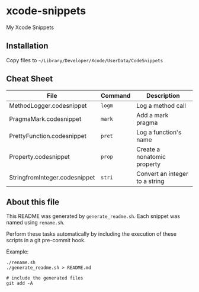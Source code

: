 # xcode-snippets

My Xcode Snippets

## Installation

Copy files to `~/Library/Developer/Xcode/UserData/CodeSnippets`

## Cheat Sheet

File | Command  | Description
------------- | ------------- | -------------
MethodLogger.codesnippet|`logm`|Log a method call
PragmaMark.codesnippet|`mark`|Add a mark pragma
PrettyFunction.codesnippet|`pret`|Log a function's name
Property.codesnippet|`prop`|Create a nonatomic property
StringfromInteger.codesnippet|`stri`|Convert an integer to a string

## About this file

This README was generated by `generate_readme.sh`. Each snippet was named using `rename.sh`.

Perform these tasks automatically by including the execution of these scripts 
in a git pre-commit hook.

Example:

    ./rename.sh
    ./generate_readme.sh > README.md

    # include the generated files
    git add -A

